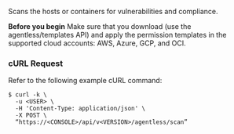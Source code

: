 Scans the hosts or containers for vulnerabilities and compliance.

**Before you begin**
Make sure that you download (use the agentless/templates API) and apply the permission templates in the supported cloud accounts: AWS, Azure, GCP, and OCI.


### cURL Request

Refer to the following example cURL command:

```
$ curl -k \
  -u <USER> \
  -H 'Content-Type: application/json' \
  -X POST \
  “https://<CONSOLE>/api/v<VERSION>/agentless/scan”
```